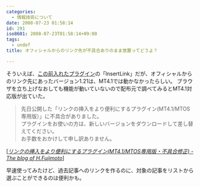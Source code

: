 ```yaml
---
categories:
  - 情報技術について
date: 2008-07-23 01:58:14
id: 291
iso8601: 2008-07-23T01:58:14+09:00
tags:
  - undef
title: オフィシャルからのリンク先が不具合ありのまま放置ってどうよ？

---
```


<p>そういえば、<a href="http://www.nqou.net/2008/07/21/230030">この前入れたプラグイン</a>の「InsertLink」だが、オフィシャルからのリンク先にあったバージョン1.21は、MT4.1では動かなかったらしい。
ブラウザを立ち上げなおしても機能が動いていないので配布元で調べてみるとMT4.1対応版が出ていた。</p>

<blockquote cite="http://www.h-fj.com/blog/archives/2008/01/28-094913.php" title="Source: リンクの挿入をより便利にするプラグイン(MT4.1/MTOS専用版・不具合修正) - The blog of H.Fujimoto; Accessed Date: 7/23/2008" class="blockquote"><p>先日公開した「リンクの挿入をより便利にするプラグイン(MT4.1/MTOS専用版）」に不具合がありました。
<br>プラグインをお使いの方は、新しいバージョンをダウンロードして差し替えてください。
<br>お手数をおかけして申し訳ありません。</p></blockquote>

<div class="cite"> [<cite><a href="http://www.h-fj.com/blog/archives/2008/01/28-094913.php">リンクの挿入をより便利にするプラグイン(MT4.1/MTOS専用版・不具合修正) - The blog of H.Fujimoto</a></cite>] </div>

<p>早速使ってみたけど、過去記事へのリンクを作るのに、対象の記事をリストから選ぶことができるのは便利かも。</p>
    	